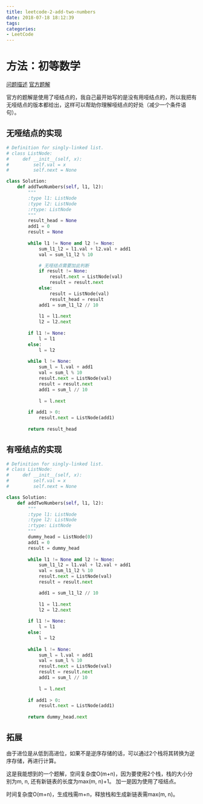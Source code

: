 ```yaml
---
title: leetcode-2-add-two-numbers
date: 2018-07-18 18:12:39
tags:
categories:
- LeetCode
---
```


# 方法：初等数学

[问题描述](https://leetcode-cn.com/problems/add-two-numbers/description/)
[官方题解](https://leetcode-cn.com/problems/add-two-numbers/solution/)

官方的题解是使用了哑结点的，我自己最开始写的是没有用哑结点的，所以我把有无哑结点的版本都给出，这样可以帮助你理解哑结点的好处（减少一个条件语句）。

## 无哑结点的实现

```python
# Definition for singly-linked list.
# class ListNode:
#     def __init__(self, x):
#         self.val = x
#         self.next = None

class Solution:
    def addTwoNumbers(self, l1, l2):
        """
        :type l1: ListNode
        :type l2: ListNode
        :rtype: ListNode
        """
        result_head = None
        add1 = 0
        result = None
        
        while l1 != None and l2 != None:
            sum_l1_l2 = l1.val + l2.val + add1
            val = sum_l1_l2 % 10

            # 无哑结点需要加此判断
            if result != None:
                result.next = ListNode(val)
                result = result.next
            else:
                result = ListNode(val)
                result_head = result
            add1 = sum_l1_l2 // 10
            
            l1 = l1.next
            l2 = l2.next
            
        if l1 != None:
            l = l1
        else:
            l = l2
        
        while l != None:
            sum_l = l.val + add1
            val = sum_l % 10
            result.next = ListNode(val)
            result = result.next
            add1 = sum_l // 10
            
            l = l.next
            
        if add1 > 0:
            result.next = ListNode(add1)
            
        return result_head
```

## 有哑结点的实现

```python
# Definition for singly-linked list.
# class ListNode:
#     def __init__(self, x):
#         self.val = x
#         self.next = None

class Solution:
    def addTwoNumbers(self, l1, l2):
        """
        :type l1: ListNode
        :type l2: ListNode
        :rtype: ListNode
        """
        dummy_head = ListNode(0)
        add1 = 0
        result = dummy_head
        
        while l1 != None and l2 != None:
            sum_l1_l2 = l1.val + l2.val + add1
            val = sum_l1_l2 % 10
            result.next = ListNode(val)
            result = result.next

            add1 = sum_l1_l2 // 10
            
            l1 = l1.next
            l2 = l2.next
            
        if l1 != None:
            l = l1
        else:
            l = l2
        
        while l != None:
            sum_l = l.val + add1
            val = sum_l % 10
            result.next = ListNode(val)
            result = result.next
            add1 = sum_l // 10
            
            l = l.next
            
        if add1 > 0:
            result.next = ListNode(add1)
            
        return dummy_head.next
```

## 拓展

由于进位是从低到高进位，如果不是逆序存储的话，可以通过2个栈将其转换为逆序存储，再进行计算。

这是我能想到的一个题解，空间复杂度O(m+n)，因为要使用2个栈，栈的大小分别为m, n, 还有新链表的长度为max(m, n)+1。
加一是因为使用了哑结点。

时间复杂度O(m+n)，生成栈需m+n，释放栈和生成新链表需max(m, n)。
